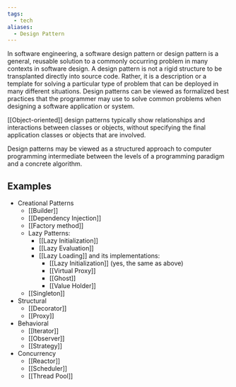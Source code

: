 ```yaml
---
tags:
  - tech
aliases:
  - Design Pattern
---
```

In software engineering, a software design pattern or design pattern is a general, reusable solution to a commonly occurring problem in many contexts in software design.
A design pattern is not a rigid structure to be transplanted directly into source code.
Rather, it is a description or a template for solving a particular type of problem that can be deployed in many different situations.
Design patterns can be viewed as formalized best practices that the programmer may use to solve common problems when designing a software application or system.

[[Object-oriented]] design patterns typically show relationships and interactions between classes or objects, without specifying the final application classes or objects that are involved.

Design patterns may be viewed as a structured approach to computer programming intermediate between the levels of a programming paradigm and a concrete algorithm.

## Examples

- Creational Patterns
	- [[Builder]]
	- [[Dependency Injection]]
	- [[Factory method]]
	- Lazy Patterns:
		- [[Lazy Initialization]]
		- [[Lazy Evaluation]]
		- [[Lazy Loading]] and its implementations:
			- [[Lazy Initialization]] (yes, the same as above)
			- [[Virtual Proxy]]
			- [[Ghost]]
			- [[Value Holder]]
	- [[Singleton]]
- Structural
	- [[Decorator]]
	- [[Proxy]]
- Behavioral
	- [[Iterator]]
	- [[Observer]]
	- [[Strategy]]
- Concurrency
	- [[Reactor]]
	- [[Scheduler]]
	- [[Thread Pool]]
